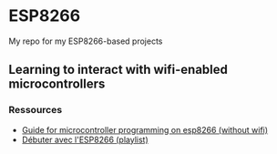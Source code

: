 # ESP8266

My repo for my ESP8266-based projects

## Learning to interact with wifi-enabled microcontrollers

### Ressources 

- [Guide for microcontroller programming on esp8266 (without wifi)](https://null-byte.wonderhowto.com/how-to/hackers-guide-programming-microcontrollers-0194410/)
- [Débuter avec l'ESP8266 (playlist)](https://www.youtube.com/watch?v=iwx_Iotz5PE&list=PLuQznwVAhY2WBKCbDroQeXWFmPYFyIf-_)